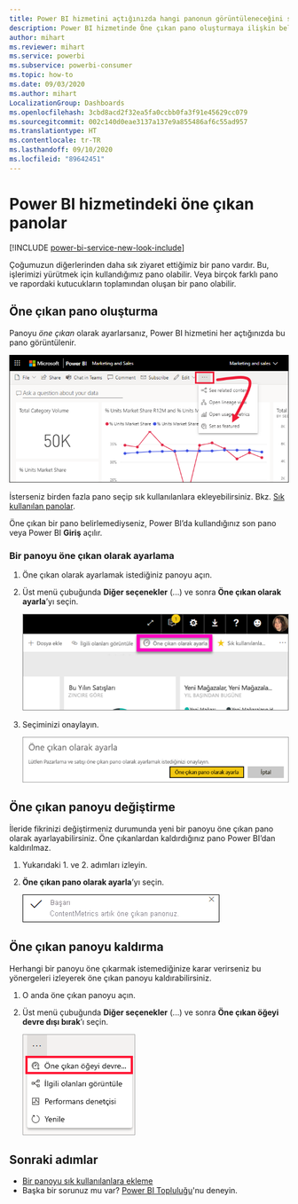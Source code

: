 ```yaml
---
title: Power BI hizmetini açtığınızda hangi panonun görüntüleneceğini seçme
description: Power BI hizmetinde Öne çıkan pano oluşturmaya ilişkin belge
author: mihart
ms.reviewer: mihart
ms.service: powerbi
ms.subservice: powerbi-consumer
ms.topic: how-to
ms.date: 09/03/2020
ms.author: mihart
LocalizationGroup: Dashboards
ms.openlocfilehash: 3cbd8acd2f32ea5fa0ccbb0fa3f91e45629cc079
ms.sourcegitcommit: 002c140d0eae3137a137e9a855486af6c55ad957
ms.translationtype: HT
ms.contentlocale: tr-TR
ms.lasthandoff: 09/10/2020
ms.locfileid: "89642451"
---
```

# <a name="featured-dashboards-in-the-power-bi-service"></a>Power BI hizmetindeki öne çıkan panolar

[!INCLUDE [power-bi-service-new-look-include](../includes/power-bi-service-new-look-include.md)]

Çoğumuzun diğerlerinden daha sık ziyaret ettiğimiz bir pano vardır. Bu, işlerimizi yürütmek için kullandığımız pano olabilir. Veya birçok farklı pano ve rapordaki kutucukların toplamından oluşan bir pano olabilir.

## <a name="create-a-featured-dashboard"></a>Öne çıkan pano oluşturma
Panoyu *öne çıkan* olarak ayarlarsanız, Power BI hizmetini her açtığınızda bu pano görüntülenir. 

![Öne çıkan olarak ayarla simgesi](./media/end-user-featured/power-bi-dropbox.png)

İsterseniz birden fazla pano seçip sık kullanılanlara ekleyebilirsiniz. Bkz. [Sık kullanılan panolar](end-user-favorite.md).

Öne çıkan bir pano belirlemediyseniz, Power BI’da kullandığınız son pano veya Power BI **Giriş** açılır. 

### <a name="set-a-dashboard-as-featured"></a>Bir panoyu öne çıkan olarak ayarlama


1. Öne çıkan olarak ayarlamak istediğiniz panoyu açın. 
2. Üst menü çubuğunda **Diğer seçenekler** (...) ve sonra **Öne çıkan olarak ayarla**’yı seçin. 
   
    ![Öne çıkan olarak ayarla seçeneği ile dropbox’ı gösteren ekran görüntüsü.](./media/end-user-featured/power-bi-set-as-featured.png)
3. Seçiminizi onaylayın.
   
    ![Öne çıkan pano ayarlama](./media/end-user-featured/power-bi-featured-confirm.png)

## <a name="change-the-featured-dashboard"></a>Öne çıkan panoyu değiştirme
İleride fikrinizi değiştirmeniz durumunda yeni bir panoyu öne çıkan pano olarak ayarlayabilirsiniz. Öne çıkanlardan kaldırdığınız pano Power BI’dan kaldırılmaz. 

1. Yukarıdaki 1. ve 2. adımları izleyin.
   
2. **Öne çıkan pano olarak ayarla**’yı seçin. 
   
    ![Başarılı iletisi](./media/end-user-featured/power-bi-unfeatured.png)

## <a name="remove-the-featured-dashboard"></a>Öne çıkan panoyu kaldırma
Herhangi bir panoyu öne çıkarmak istemediğinize karar verirseniz bu yönergeleri izleyerek öne çıkan panoyu kaldırabilirsiniz.

1. O anda öne çıkan panoyu açın.
2. Üst menü çubuğunda **Diğer seçenekler** (...) ve sonra **Öne çıkan öğeyi devre dışı bırak**’ı seçin.

    ![Öne çıkan panoyu devre dışı bırak seçeneği belirlendi](./media/end-user-featured/power-bi-unfeature.png)
   
## <a name="next-steps"></a>Sonraki adımlar
- [Bir panoyu sık kullanılanlara ekleme](end-user-favorite.md)    
- Başka bir sorunuz mu var? [Power BI Topluluğu](https://community.powerbi.com/)'nu deneyin.

